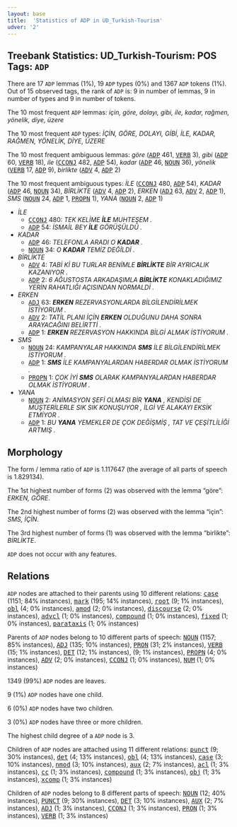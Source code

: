 ```yaml
---
layout: base
title:  'Statistics of ADP in UD_Turkish-Tourism'
udver: '2'
---
```


## Treebank Statistics: UD_Turkish-Tourism: POS Tags: `ADP`

There are 17 `ADP` lemmas (1%), 19 `ADP` types (0%) and 1367 `ADP` tokens (1%).
Out of 15 observed tags, the rank of `ADP` is: 9 in number of lemmas, 9 in number of types and 9 in number of tokens.

The 10 most frequent `ADP` lemmas: <em>için, göre, dolayı, gibi, ile, kadar, rağmen, yönelik, diye, üzere</em>

The 10 most frequent `ADP` types:  <em>İÇİN, GÖRE, DOLAYI, GİBİ, İLE, KADAR, RAĞMEN, YÖNELİK, DİYE, ÜZERE</em>

The 10 most frequent ambiguous lemmas: <em>göre</em> (<tt><a href="tr_tourism-pos-ADP.html">ADP</a></tt> 461, <tt><a href="tr_tourism-pos-VERB.html">VERB</a></tt> 3), <em>gibi</em> (<tt><a href="tr_tourism-pos-ADP.html">ADP</a></tt> 60, <tt><a href="tr_tourism-pos-VERB.html">VERB</a></tt> 18), <em>ile</em> (<tt><a href="tr_tourism-pos-CCONJ.html">CCONJ</a></tt> 482, <tt><a href="tr_tourism-pos-ADP.html">ADP</a></tt> 54), <em>kadar</em> (<tt><a href="tr_tourism-pos-ADP.html">ADP</a></tt> 46, <tt><a href="tr_tourism-pos-NOUN.html">NOUN</a></tt> 36), <em>yönelik</em> (<tt><a href="tr_tourism-pos-VERB.html">VERB</a></tt> 17, <tt><a href="tr_tourism-pos-ADP.html">ADP</a></tt> 9), <em>birlikte</em> (<tt><a href="tr_tourism-pos-ADV.html">ADV</a></tt> 4, <tt><a href="tr_tourism-pos-ADP.html">ADP</a></tt> 2)

The 10 most frequent ambiguous types:  <em>İLE</em> (<tt><a href="tr_tourism-pos-CCONJ.html">CCONJ</a></tt> 480, <tt><a href="tr_tourism-pos-ADP.html">ADP</a></tt> 54), <em>KADAR</em> (<tt><a href="tr_tourism-pos-ADP.html">ADP</a></tt> 46, <tt><a href="tr_tourism-pos-NOUN.html">NOUN</a></tt> 34), <em>BİRLİKTE</em> (<tt><a href="tr_tourism-pos-ADV.html">ADV</a></tt> 4, <tt><a href="tr_tourism-pos-ADP.html">ADP</a></tt> 2), <em>ERKEN</em> (<tt><a href="tr_tourism-pos-ADJ.html">ADJ</a></tt> 63, <tt><a href="tr_tourism-pos-ADV.html">ADV</a></tt> 2, <tt><a href="tr_tourism-pos-ADP.html">ADP</a></tt> 1), <em>SMS</em> (<tt><a href="tr_tourism-pos-NOUN.html">NOUN</a></tt> 24, <tt><a href="tr_tourism-pos-ADP.html">ADP</a></tt> 1, <tt><a href="tr_tourism-pos-PROPN.html">PROPN</a></tt> 1), <em>YANA</em> (<tt><a href="tr_tourism-pos-NOUN.html">NOUN</a></tt> 2, <tt><a href="tr_tourism-pos-ADP.html">ADP</a></tt> 1)


* <em>İLE</em>
  * <tt><a href="tr_tourism-pos-CCONJ.html">CCONJ</a></tt> 480: <em>TEK KELİME <b>İLE</b> MUHTEŞEM .</em>
  * <tt><a href="tr_tourism-pos-ADP.html">ADP</a></tt> 54: <em>İSMAİL BEY <b>İLE</b> GÖRÜŞÜLDÜ .</em>
* <em>KADAR</em>
  * <tt><a href="tr_tourism-pos-ADP.html">ADP</a></tt> 46: <em>TELEFONLA ARADI O <b>KADAR</b> .</em>
  * <tt><a href="tr_tourism-pos-NOUN.html">NOUN</a></tt> 34: <em>O <b>KADAR</b> TEMİZ DEĞİLDİ .</em>
* <em>BİRLİKTE</em>
  * <tt><a href="tr_tourism-pos-ADV.html">ADV</a></tt> 4: <em>TABİ Kİ BU TURLAR BENİMLE <b>BİRLİKTE</b> BİR AYRICALIK KAZANIYOR .</em>
  * <tt><a href="tr_tourism-pos-ADP.html">ADP</a></tt> 2: <em>6 AĞUSTOSTA ARKADAŞIMLA <b>BİRLİKTE</b> KONAKLADIĞIMIZ YERİN RAHATLIĞI AÇISINDAN NORMALDİ .</em>
* <em>ERKEN</em>
  * <tt><a href="tr_tourism-pos-ADJ.html">ADJ</a></tt> 63: <em><b>ERKEN</b> REZERVASYONLARDA BİLGİLENDİRİLMEK İSTİYORUM .</em>
  * <tt><a href="tr_tourism-pos-ADV.html">ADV</a></tt> 2: <em>TATİL PLANI İÇİN <b>ERKEN</b> OLDUĞUNU DAHA SONRA ARAYACAĞINI BELİRTTİ .</em>
  * <tt><a href="tr_tourism-pos-ADP.html">ADP</a></tt> 1: <em><b>ERKEN</b> REZERVASYON HAKKINDA BİLGİ ALMAK İSTİYORUM .</em>
* <em>SMS</em>
  * <tt><a href="tr_tourism-pos-NOUN.html">NOUN</a></tt> 24: <em>KAMPANYALAR HAKKINDA <b>SMS</b> İLE BİLGİLENDİRİLMEK İSTİYORUM .</em>
  * <tt><a href="tr_tourism-pos-ADP.html">ADP</a></tt> 1: <em><b>SMS</b> İLE KAMPANYALARDAN HABERDAR OLMAK İSTİYORUM .</em>
  * <tt><a href="tr_tourism-pos-PROPN.html">PROPN</a></tt> 1: <em>ÇOK İYİ <b>SMS</b> OLARAK KAMPANYALARDAN HABERDAR OLMAK İSTİYORUM .</em>
* <em>YANA</em>
  * <tt><a href="tr_tourism-pos-NOUN.html">NOUN</a></tt> 2: <em>ANİMASYON ŞEFİ OLMASI BİR <b>YANA</b> , KENDİSİ DE MÜŞTERİLERLE SIK SIK KONUŞUYOR , İLGİ VE ALAKAYI EKSİK ETMİYOR .</em>
  * <tt><a href="tr_tourism-pos-ADP.html">ADP</a></tt> 1: <em>BU <b>YANA</b> YEMEKLER DE ÇOK DEĞİŞMİŞ , TAT VE ÇEŞİTLİLİĞİ ARTMIŞ .</em>

## Morphology

The form / lemma ratio of `ADP` is 1.117647 (the average of all parts of speech is 1.829134).

The 1st highest number of forms (2) was observed with the lemma “göre”: <em>ERKEN, GÖRE</em>.

The 2nd highest number of forms (2) was observed with the lemma “için”: <em>SMS, İÇİN</em>.

The 3rd highest number of forms (1) was observed with the lemma “birlikte”: <em>BİRLİKTE</em>.

`ADP` does not occur with any features.


## Relations

`ADP` nodes are attached to their parents using 10 different relations: <tt><a href="tr_tourism-dep-case.html">case</a></tt> (1151; 84% instances), <tt><a href="tr_tourism-dep-mark.html">mark</a></tt> (195; 14% instances), <tt><a href="tr_tourism-dep-root.html">root</a></tt> (9; 1% instances), <tt><a href="tr_tourism-dep-obl.html">obl</a></tt> (4; 0% instances), <tt><a href="tr_tourism-dep-amod.html">amod</a></tt> (2; 0% instances), <tt><a href="tr_tourism-dep-discourse.html">discourse</a></tt> (2; 0% instances), <tt><a href="tr_tourism-dep-advcl.html">advcl</a></tt> (1; 0% instances), <tt><a href="tr_tourism-dep-compound.html">compound</a></tt> (1; 0% instances), <tt><a href="tr_tourism-dep-fixed.html">fixed</a></tt> (1; 0% instances), <tt><a href="tr_tourism-dep-parataxis.html">parataxis</a></tt> (1; 0% instances)

Parents of `ADP` nodes belong to 10 different parts of speech: <tt><a href="tr_tourism-pos-NOUN.html">NOUN</a></tt> (1157; 85% instances), <tt><a href="tr_tourism-pos-ADJ.html">ADJ</a></tt> (135; 10% instances), <tt><a href="tr_tourism-pos-PRON.html">PRON</a></tt> (31; 2% instances), <tt><a href="tr_tourism-pos-VERB.html">VERB</a></tt> (15; 1% instances), <tt><a href="tr_tourism-pos-DET.html">DET</a></tt> (12; 1% instances),  (9; 1% instances), <tt><a href="tr_tourism-pos-PROPN.html">PROPN</a></tt> (4; 0% instances), <tt><a href="tr_tourism-pos-ADV.html">ADV</a></tt> (2; 0% instances), <tt><a href="tr_tourism-pos-CCONJ.html">CCONJ</a></tt> (1; 0% instances), <tt><a href="tr_tourism-pos-NUM.html">NUM</a></tt> (1; 0% instances)

1349 (99%) `ADP` nodes are leaves.

9 (1%) `ADP` nodes have one child.

6 (0%) `ADP` nodes have two children.

3 (0%) `ADP` nodes have three or more children.

The highest child degree of a `ADP` node is 3.

Children of `ADP` nodes are attached using 11 different relations: <tt><a href="tr_tourism-dep-punct.html">punct</a></tt> (9; 30% instances), <tt><a href="tr_tourism-dep-det.html">det</a></tt> (4; 13% instances), <tt><a href="tr_tourism-dep-obl.html">obl</a></tt> (4; 13% instances), <tt><a href="tr_tourism-dep-case.html">case</a></tt> (3; 10% instances), <tt><a href="tr_tourism-dep-nmod.html">nmod</a></tt> (3; 10% instances), <tt><a href="tr_tourism-dep-aux.html">aux</a></tt> (2; 7% instances), <tt><a href="tr_tourism-dep-acl.html">acl</a></tt> (1; 3% instances), <tt><a href="tr_tourism-dep-cc.html">cc</a></tt> (1; 3% instances), <tt><a href="tr_tourism-dep-compound.html">compound</a></tt> (1; 3% instances), <tt><a href="tr_tourism-dep-obj.html">obj</a></tt> (1; 3% instances), <tt><a href="tr_tourism-dep-xcomp.html">xcomp</a></tt> (1; 3% instances)

Children of `ADP` nodes belong to 8 different parts of speech: <tt><a href="tr_tourism-pos-NOUN.html">NOUN</a></tt> (12; 40% instances), <tt><a href="tr_tourism-pos-PUNCT.html">PUNCT</a></tt> (9; 30% instances), <tt><a href="tr_tourism-pos-DET.html">DET</a></tt> (3; 10% instances), <tt><a href="tr_tourism-pos-AUX.html">AUX</a></tt> (2; 7% instances), <tt><a href="tr_tourism-pos-ADJ.html">ADJ</a></tt> (1; 3% instances), <tt><a href="tr_tourism-pos-CCONJ.html">CCONJ</a></tt> (1; 3% instances), <tt><a href="tr_tourism-pos-PRON.html">PRON</a></tt> (1; 3% instances), <tt><a href="tr_tourism-pos-VERB.html">VERB</a></tt> (1; 3% instances)


